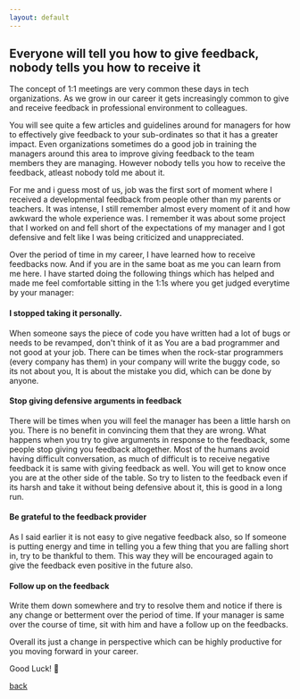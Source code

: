 ```yaml
---
layout: default
---
```


## Everyone will tell you how to give feedback, nobody tells you how to receive it

The concept of 1:1 meetings are very common these days in tech organizations. As we grow in our career it gets increasingly common to give and receive feedback in professional environment to colleagues.

You will see quite a few articles and guidelines around for managers for how to effectively give feedback to your sub-ordinates so that it has a greater impact. Even organizations sometimes do a good job in training the managers around this area to improve giving feedback to the team members they are managing. However nobody tells you how to receive the feedback, atleast nobody told me about it.

For me and i guess most of us, job was the first sort of moment where I received a developmental feedback from people other than my parents or teachers. It was intense, I still remember almost every moment of it and how awkward the whole experience was. I remember it was about some project that I worked on and fell short of the expectations of my manager and I got defensive and felt like I was being criticized and unappreciated.

Over the period of time in my career, I have learned how to receive feedbacks now. And if you are in the same boat as me you can learn from me here.
I have started doing the following things which has helped and made me feel comfortable sitting in the 1:1s where you get judged everytime by your manager:

#### I stopped taking it personally.

When someone says the piece of code you have written had a lot of bugs or needs to be revamped, don't think of it as You are a bad programmer and not good at your job. There can be times when the rock-star programmers (every company has them) in your company will write the buggy code, so its not about you, It is about the mistake you did, which can be done by anyone.

#### Stop giving defensive arguments in feedback

There will be times when you will feel the manager has been a little harsh on you. There is no benefit in convincing them that they are wrong. What happens when you try to give arguments in response to the feedback, some people stop giving you feedback altogether. Most of the humans avoid having difficult conversation, as much of difficult is to receive negative feedback it is same with giving feedback as well. You will get to know once you are at the other side of the table.
So try to listen to the feedback even if its harsh and take it without being defensive about it, this is good in a long run.

#### Be grateful to the feedback provider

As I said earlier it is not easy to give negative feedback also, so If someone is putting energy and time in telling you a few thing that you are falling short in, try to be thankful to them. This way they will be encouraged again to give the feedback even positive in the future also.

#### Follow up on the feedback

Write them down somewhere and try to resolve them and notice if there is any change or betterment over the period of time. If your manager is same over the course of time, sit with him and have a follow up on the feedbacks.


Overall its just a change in perspective which can be highly productive for you moving forward in your career.

Good Luck! &#127866;


[back](../)